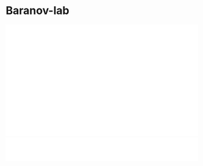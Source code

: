 # Baranov-lab
![Metrics](/github-metrics.svg)
![Twitter](https://github.com/Baranov-lab/.github/blob/main/metrics.plugin.tweets.attachments.svg)
